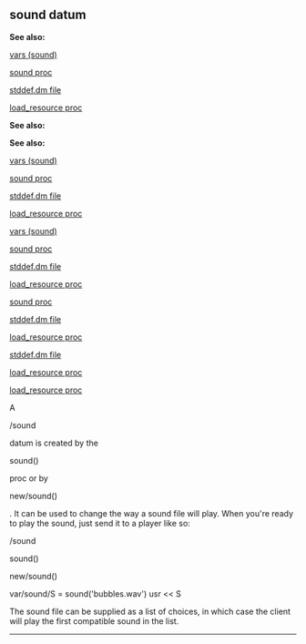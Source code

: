 

 sound datum
-------------




**See also:** 


[vars (sound)](#/sound/var) 

[sound proc](#/proc/sound) 

[stddef.dm file](#/{{appendix}}/stddef%2edm) 

[load\_resource proc](#/proc/load_resource) 






**See also:** 

**See also:**

[vars (sound)](#/sound/var) 

[sound proc](#/proc/sound) 

[stddef.dm file](#/{{appendix}}/stddef%2edm) 

[load\_resource proc](#/proc/load_resource) 




[vars (sound)](#/sound/var)

[sound proc](#/proc/sound) 

[stddef.dm file](#/{{appendix}}/stddef%2edm) 

[load\_resource proc](#/proc/load_resource) 



[sound proc](#/proc/sound)

[stddef.dm file](#/{{appendix}}/stddef%2edm) 

[load\_resource proc](#/proc/load_resource) 


[stddef.dm file](#/{{appendix}}/stddef%2edm)

[load\_resource proc](#/proc/load_resource) 

[load\_resource proc](#/proc/load_resource)

 A
 
 /sound
 
 datum is created by the
 
 sound()
 
 proc or by
 
 new/sound()
 
 . It can be used to change the way a sound file will
play. When you're ready to play the sound, just send it to a player like
so:




 /sound


 sound()


 new/sound()


 var/sound/S = sound('bubbles.wav')
usr << S


 The sound file can be supplied as a list of choices, in which case the
client will play the first compatible sound in the list.





---


